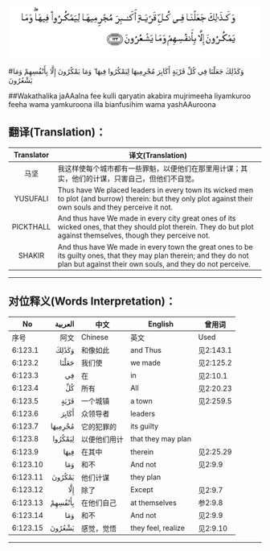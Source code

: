 ![006:123](images/006_123.gif)

#وَكَذَٰلِكَ جَعَلْنَا فِي كُلِّ قَرْيَةٍ أَكَابِرَ مُجْرِمِيهَا لِيَمْكُرُوا فِيهَا ۖ وَمَا يَمْكُرُونَ إِلَّا بِأَنْفُسِهِمْ وَمَا يَشْعُرُونَ

##Wakathalika jaAAalna fee kulli qaryatin akabira mujrimeeha liyamkuroo feeha wama yamkuroona illa bianfusihim wama yashAAuroona 

## 翻译(Translation)：

| Translator | 译文(Translation)                                            |
| :--------: | ------------------------------------------------------------ |
|    马坚    | 我这样使每个城市都有一些罪魁，以便他们在那里用计谋；其实，他们的计谋，只害自己，但他们不自觉。 |
|  YUSUFALI  | Thus have We placed leaders in every town its wicked men to plot (and burrow) therein: but they only plot against their own souls and they perceive it not. |
| PICKTHALL  | And thus have We made in every city great ones of its wicked ones, that they should plot therein. They do but plot against themselves, though they perceive not. |
|   SHAKIR   | And thus have We made in every town the great ones to be its guilty ones, that they may plan therein; and they do not plan but against their own souls, and they do not perceive. |

---

## 对位释义(Words Interpretation)：

| No   | العربية | 中文    | English | 曾用词 |
| ---- | ------: | ------- | ------- | ------ |
| 序号 |    阿文 | Chinese | 英文    | Used   |
| 6:123.1  | وَكَذَٰلِكَ   | 和像如此     | and Thus           | 见2:143.1 |
| 6:123.2  | جَعَلْنَا   | 我们使       | we made            | 见2:125.2 |
| 6:123.3  | فِي      | 在           | in                 | 见2:10.1  |
| 6:123.4  | كُلِّ      | 所有         | All                | 见2:20.23 |
| 6:123.5  | قَرْيَةٍ    | 一个城镇     | a town             | 见2:259.5 |
| 6:123.6  | أَكَابِرَ   | 众领导者     | leaders            |           |
| 6:123.7  | مُجْرِمِيهَا | 它的犯罪的   | its guilty         |           |
| 6:123.8  | لِيَمْكُرُوا | 以便他们用计 | that they may plan |           |
| 6:123.9  | فِيهَا    | 在其中       | therein            | 见2:25.29 |
| 6:123.10 | وَمَا     | 和不         | And not            | 见2:9.9   |
| 6:123.11 | يَمْكُرُونَ  | 他们计谋     | they plan          |           |
| 6:123.12 | إِلَّا     | 除了         | Except             | 见2:9.7   |
| 6:123.13 | بِأَنْفُسِهِمْ | 在他们自己   | at themselves      | 参2:9.8   |
| 6:123.14 | وَمَا     | 和不         | And not            | 见2:9.9   |
| 6:123.15 | يَشْعُرُونَ  | 感觉，觉悟   | they feel, realize | 见2:9.10  |

---
